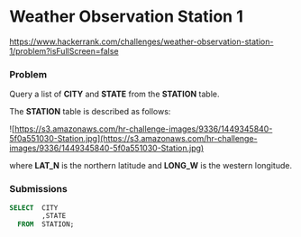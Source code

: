 # Weather Observation Station 1

https://www.hackerrank.com/challenges/weather-observation-station-1/problem?isFullScreen=false

### Problem

Query a list of **CITY** and **STATE** from the **STATION** table.

The **STATION** table is described as follows:

![https://s3.amazonaws.com/hr-challenge-images/9336/1449345840-5f0a551030-Station.jpg](https://s3.amazonaws.com/hr-challenge-images/9336/1449345840-5f0a551030-Station.jpg)

where **LAT_N** is the northern latitude and **LONG_W** is the western longitude.

### Submissions

```sql
SELECT  CITY
        ,STATE
  FROM  STATION;
```